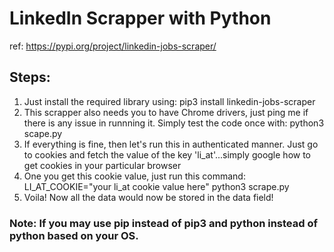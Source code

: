 # LinkedIn Scrapper with Python
ref: https://pypi.org/project/linkedin-jobs-scraper/

## Steps:
1. Just install the required library using: pip3 install linkedin-jobs-scraper
2. This scrapper also needs you to have Chrome drivers, just ping me if there is any issue in runnning it. Simply test the code once with: python3 scape.py
3. If everything is fine, then let's run this in authenticated manner. Just go to cookies and fetch the value of the key 'li_at'...simply google how to get cookies in your particular browser
4. One you get this cookie value, just run this command: LI_AT_COOKIE="your li_at cookie value here" python3 scrape.py
5. Voila! Now all the data would now be stored in the data field!

### Note: If you may use pip instead of pip3 and python instead of python based on your OS.
